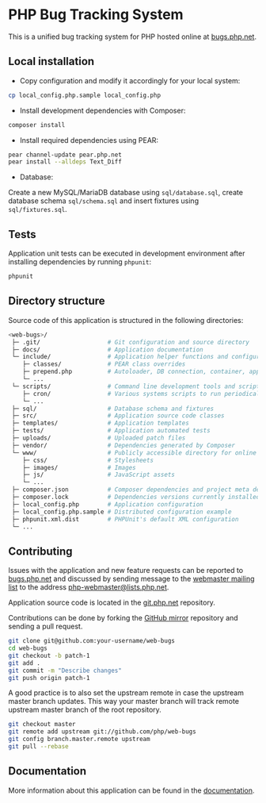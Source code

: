# PHP Bug Tracking System

This is a unified bug tracking system for PHP hosted online at
[bugs.php.net](https://bugs.php.net).

## Local installation

* Copy configuration and modify it accordingly for your local system:

```bash
cp local_config.php.sample local_config.php
```

* Install development dependencies with Composer:

```bash
composer install
```

* Install required dependencies using PEAR:

```bash
pear channel-update pear.php.net
pear install --alldeps Text_Diff
```

* Database:

Create a new MySQL/MariaDB database using `sql/database.sql`, create database
schema `sql/schema.sql` and insert fixtures using `sql/fixtures.sql`.

## Tests

Application unit tests can be executed in development environment after
installing dependencies by running `phpunit`:

```bash
phpunit
```

## Directory structure

Source code of this application is structured in the following directories:

```bash
<web-bugs>/
 ├─ .git/                   # Git configuration and source directory
 ├─ docs/                   # Application documentation
 └─ include/                # Application helper functions and configuration
    ├─ classes/             # PEAR class overrides
    ├─ prepend.php          # Autoloader, DB connection, container, app initialization
    └─ ...
 └─ scripts/                # Command line development tools and scripts
    ├─ cron/                # Various systems scripts to run periodically on the server
    └─ ...
 ├─ sql/                    # Database schema and fixtures
 ├─ src/                    # Application source code classes
 ├─ templates/              # Application templates
 ├─ tests/                  # Application automated tests
 ├─ uploads/                # Uploaded patch files
 ├─ vendor/                 # Dependencies generated by Composer
 └─ www/                    # Publicly accessible directory for online bugs.php.net
    ├─ css/                 # Stylesheets
    ├─ images/              # Images
    ├─ js/                  # JavaScript assets
    └─ ...
 ├─ composer.json           # Composer dependencies and project meta definition
 ├─ composer.lock           # Dependencies versions currently installed
 ├─ local_config.php        # Application configuration
 ├─ local_config.php.sample # Distributed configuration example
 ├─ phpunit.xml.dist        # PHPUnit's default XML configuration
 └─ ...
```

## Contributing

Issues with the application and new feature requests can be reported to
[bugs.php.net](https://bugs.php.net) and discussed by sending message to the
[webmaster mailing list](http://news.php.net/php.webmaster) to the address
php-webmaster@lists.php.net.

Application source code is located in the
[git.php.net](https://git.php.net/?p=web/bugs.git) repository.

Contributions can be done by forking the [GitHub mirror](https://github.com/php/web-bugs)
repository and sending a pull request.

```bash
git clone git@github.com:your-username/web-bugs
cd web-bugs
git checkout -b patch-1
git add .
git commit -m "Describe changes"
git push origin patch-1
```

A good practice is to also set the upstream remote in case the upstream master
branch updates. This way your master branch will track remote upstream master
branch of the root repository.

```bash
git checkout master
git remote add upstream git://github.com/php/web-bugs
git config branch.master.remote upstream
git pull --rebase
```

## Documentation

More information about this application can be found in the [documentation](/docs).

